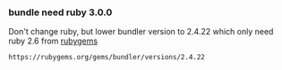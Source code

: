 ### bundle need ruby 3.0.0
Don't change ruby, but lower bundler version to 2.4.22 which only need ruby 2.6 from [rubygems](https://rubygems.org/gems/bundler/versions/2.4.22)  
```shell
https://rubygems.org/gems/bundler/versions/2.4.22
```
